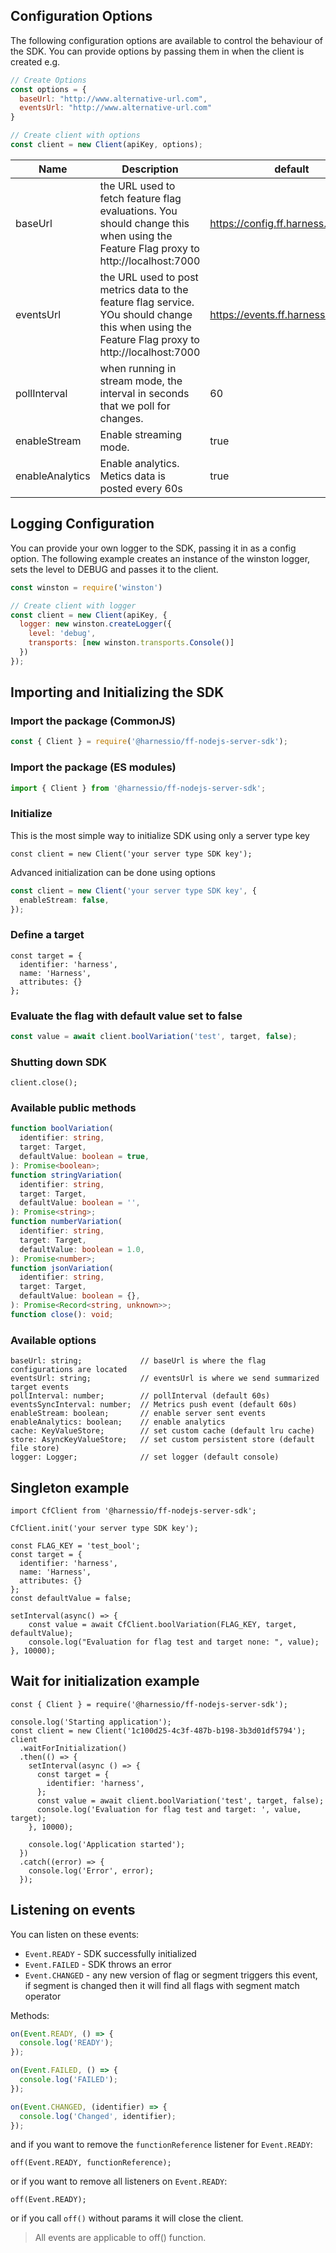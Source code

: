 ## Configuration Options
The following configuration options are available to control the behaviour of the SDK.
You can provide options by passing them in when the client is created e.g.
```javascript
// Create Options
const options = {
  baseUrl: "http://www.alternative-url.com",
  eventsUrl: "http://www.alternative-url.com"
}

// Create client with options
const client = new Client(apiKey, options);
```


| Name      | Description | default |
| ----------- | ----------- |---------
| baseUrl     | the URL used to fetch feature flag evaluations. You should change this when using the Feature Flag proxy to http://localhost:7000| https://config.ff.harness.io/api/1.0 |
| eventsUrl   | the URL used to post metrics data to the feature flag service. YOu should change this when using the Feature Flag proxy to http://localhost:7000      | https://events.ff.harness.io/api/1.0 |
| pollInterval   | when running in stream mode, the interval in seconds that we poll for changes.        | 60 |
| enableStream   | Enable streaming mode.        | true |
| enableAnalytics   | Enable analytics.  Metics data is posted every 60s        | true |

## Logging Configuration
You can provide your own logger to the SDK, passing it in as a config option.
The following example creates an instance of the winston logger, sets the level
to DEBUG and passes it to the client.

```javascript
const winston = require('winston')

// Create client with logger
const client = new Client(apiKey, {
  logger: new winston.createLogger({
    level: 'debug',
    transports: [new winston.transports.Console()]
  })
});
```


## Importing and Initializing the SDK 

### Import the package (CommonJS)

```javascript
const { Client } = require('@harnessio/ff-nodejs-server-sdk');
```

### Import the package (ES modules)

```typescript
import { Client } from '@harnessio/ff-nodejs-server-sdk';
```

### Initialize

This is the most simple way to initialize SDK using only a server type key

```
const client = new Client('your server type SDK key');
```

Advanced initialization can be done using options

```typescript
const client = new Client('your server type SDK key', {
  enableStream: false,
});
```

### Define a target

```
const target = {
  identifier: 'harness',
  name: 'Harness',
  attributes: {}
};
```

### Evaluate the flag with default value set to false

```typescript
const value = await client.boolVariation('test', target, false);
```

### Shutting down SDK

```
client.close();
```

### Available public methods

```typescript
function boolVariation(
  identifier: string,
  target: Target,
  defaultValue: boolean = true,
): Promise<boolean>;
function stringVariation(
  identifier: string,
  target: Target,
  defaultValue: boolean = '',
): Promise<string>;
function numberVariation(
  identifier: string,
  target: Target,
  defaultValue: boolean = 1.0,
): Promise<number>;
function jsonVariation(
  identifier: string,
  target: Target,
  defaultValue: boolean = {},
): Promise<Record<string, unknown>>;
function close(): void;
```

### Available options

```
baseUrl: string;             // baseUrl is where the flag configurations are located
eventsUrl: string;           // eventsUrl is where we send summarized target events
pollInterval: number;        // pollInterval (default 60s)
eventsSyncInterval: number;  // Metrics push event (default 60s)
enableStream: boolean;       // enable server sent events
enableAnalytics: boolean;    // enable analytics
cache: KeyValueStore;        // set custom cache (default lru cache)
store: AsyncKeyValueStore;   // set custom persistent store (default file store)
logger: Logger;              // set logger (default console)
```

## Singleton example

```
import CfClient from '@harnessio/ff-nodejs-server-sdk';

CfClient.init('your server type SDK key');

const FLAG_KEY = 'test_bool';
const target = {
  identifier: 'harness',
  name: 'Harness',
  attributes: {}
};
const defaultValue = false;

setInterval(async() => {
    const value = await CfClient.boolVariation(FLAG_KEY, target, defaultValue);
    console.log("Evaluation for flag test and target none: ", value);
}, 10000);
```

## Wait for initialization example

```
const { Client } = require('@harnessio/ff-nodejs-server-sdk');

console.log('Starting application');
const client = new Client('1c100d25-4c3f-487b-b198-3b3d01df5794');
client
  .waitForInitialization()
  .then(() => {
    setInterval(async () => {
      const target = {
        identifier: 'harness',
      };
      const value = await client.boolVariation('test', target, false);
      console.log('Evaluation for flag test and target: ', value, target);
    }, 10000);

    console.log('Application started');
  })
  .catch((error) => {
    console.log('Error', error);
  });
```

## Listening on events

You can listen on these events:

- `Event.READY` - SDK successfully initialized
- `Event.FAILED` - SDK throws an error
- `Event.CHANGED` - any new version of flag or segment triggers this event, if segment is changed then it will find all flags with segment match operator

Methods:

```typescript
on(Event.READY, () => {
  console.log('READY');
});

on(Event.FAILED, () => {
  console.log('FAILED');
});

on(Event.CHANGED, (identifier) => {
  console.log('Changed', identifier);
});
```

and if you want to remove the `functionReference` listener for `Event.READY`:

```
off(Event.READY, functionReference);
```

or if you want to remove all listeners on `Event.READY`:

```
off(Event.READY);
```

or if you call `off()` without params it will close the client.

> All events are applicable to off() function.